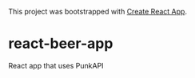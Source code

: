 This project was bootstrapped with [Create React App](https://github.com/facebook/create-react-app).

# react-beer-app
React app that uses PunkAPI
